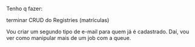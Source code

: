 Tenho q fazer:

terminar CRUD do Registries (matrículas)

Vou criar um segundo tipo de e-mail para quem já é cadastrado. Daí, vou ver como
manipular mais de um job com a queue.
